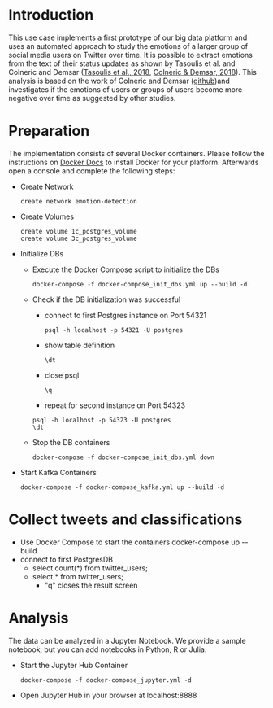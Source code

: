 # Introduction

This use case implements a first prototype of our big data platform and uses an automated approach to study the emotions of a larger group of social media users on Twitter over time. It is possible to extract emotions from the text of their status updates as shown by Tasoulis et al. and Colneric and Demsar ([Tasoulis et al., 2018](https://arxiv.org/abs/1804.00482), [Colneric & Demsar, 2018](https://ieeexplore.ieee.org/document/8295234)). This analysis is based on the work of Colneric and Demsar ([github](https://github.com/nikicc/twitter-emotion-recognition))and investigates if the emotions of users or groups of users become more negative over time as suggested by other studies.







# Preparation

The implementation consists of several Docker containers. Please follow the instructions on [Docker Docs](https://docs.docker.com/install/) to install Docker for your platform. Afterwards open a console and complete the following steps:

- Create Network
  
  ```
  create network emotion-detection
  ```
  
- Create Volumes
  
  ```
  create volume 1c_postgres_volume
  create volume 3c_postgres_volume
  ```
  
- Initialize DBs
  
  - Execute the Docker Compose script to initialize the DBs
    
    ```
    docker-compose -f docker-compose_init_dbs.yml up --build -d
    ```
  
  - Check if the DB initialization was successful
    
    - connect to first Postgres instance on Port 54321
    
      ```
      psql -h localhost -p 54321 -U postgres
      ```
    
    - show table definition
    
      ```
      \dt
      ```
    
    - close psql
    
      ```
      \q
      ```
    
    - repeat for second instance on Port 54323
    
    ```
    psql -h localhost -p 54323 -U postgres
    \dt
    ```
    
  - Stop the DB containers
  
    ```
    docker-compose -f docker-compose_init_dbs.yml down
    ```
  
- Start Kafka Containers

  ```
  docker-compose -f docker-compose_kafka.yml up --build -d
  ```

  

# Collect tweets and classifications

- Use Docker Compose to start the containers
  docker-compose up --build
- connect to first PostgresDB
  - select count(*) from twitter_users;
  - select * from twitter_users;
    - "q" closes the result screen

# Analysis

The data can be analyzed in a Jupyter Notebook. We provide a sample notebook, but you can add notebooks in Python, R or Julia. 

- Start the Jupyter Hub Container

  ```
  docker-compose -f docker-compose_jupyter.yml -d
  ```

- Open Jupyter Hub in your browser at localhost:8888